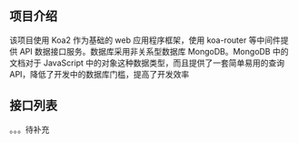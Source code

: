 ## 项目介绍

该项目使用 Koa2 作为基础的 web 应用程序框架，使用 koa-router 等中间件提供 API 数据接口服务。数据库采用非关系型数据库 MongoDB。MongoDB 中的文档对于 JavaScript 中的对象这种数据类型，而且提供了一套简单易用的查询 API，降低了开发中的数据库门槛，提高了开发效率

## 接口列表

。。。待补充
